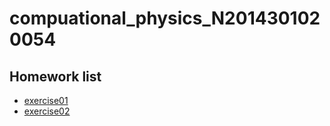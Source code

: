 # compuational_physics_N2014301020054
## Homework list
+ [exercise01](https://github.com/Arklight666/compuational_physics_N2014301020054/blob/master/exercise01)
+ [exercise02](https://github.com/Arklight666/compuational_physics_N2014301020054/blob/master/exercise02)
